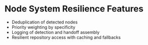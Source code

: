 # Node System Resilience Features

- Deduplication of detected nodes
- Priority weighting by specificity
- Logging of detection and handoff assembly
- Resilient repository access with caching and fallbacks

